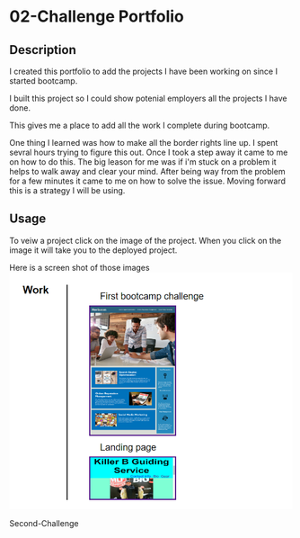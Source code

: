 # 02-Challenge Portfolio

## Description

I created this portfolio to add the projects I have been working on since I started bootcamp. 

I built this project so I could show potenial employers all the projects I have done. 

This gives me a place to add all the work I complete during bootcamp.

One thing I learned was how to make all the border rights line up. I spent sevral hours trying to figure this out. Once I took a step away it came to me on how to do this. The big leason for me was if i'm stuck on a problem it helps to walk away and clear your mind. After being way from the problem for a few minutes it came to me on how to solve the issue. Moving forward this is a strategy I will be using.



## Usage
To veiw a project click on the image of the project. When you click on the image it will take you to the deployed project. 

Here is a screen shot of those images
![alt text](assets/Screenshots%20of%20project%20.png)


Second-Challenge 
